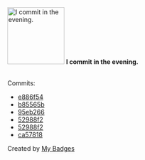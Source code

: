 <img src="https://github.com/my-badges/my-badges/blob/master/src/all-badges/time-of-commit/evening-commits.png?raw=true" alt="I commit in the evening." title="I commit in the evening." width="128">
<strong>I commit in the evening.</strong>
<br><br>

Commits:

- <a href="https://github.com/kubeagi/arcadia/commit/e886f5485fa6e2a5b8ffef3d1191d1450208d97b">e886f54</a>
- <a href="https://github.com/Abirdcfly/Abirdcfly/commit/b85565b9c4227c1d7caf111635192b1a5f47365a">b85565b</a>
- <a href="https://github.com/Abirdcfly/Abirdcfly/commit/95eb266e28119fe60ff344fc20e9fb5530d466cb">95eb266</a>
- <a href="https://github.com/Abirdcfly/core/commit/52988f2105d52cf0bdfcb303b99ea00160377cb3">52988f2</a>
- <a href="https://github.com/kubebb/core/commit/52988f2105d52cf0bdfcb303b99ea00160377cb3">52988f2</a>
- <a href="https://github.com/Abirdcfly/descheduler/commit/ca5781827a66f5c0912f4a31b6563dd82cf4bc0e">ca57818</a>


Created by <a href="https://github.com/my-badges/my-badges">My Badges</a>